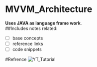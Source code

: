 # MVVM_Architecture
**Uses JAVA as language frame work**.  
##Includes notes related:
- [ ] base concepts
- [ ] reference links 
- [ ] code snippets

#Refrence
![YT_Tutorial]([https://d1m75rqqgidzqn.cloudfront.net/images/logo.png](https://www.youtube.com/watch?v=ijXjCtCXcN4)) 
